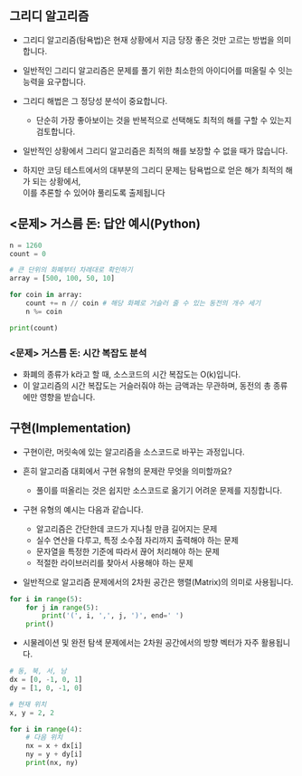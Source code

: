 ## 그리디 알고리즘
- 그리디 알고리즘(탐욕법)은 현재 상황에서 지금 당장 좋은 것만 고르는 방법을 의미합니다.
 
- 일반적인 그리디 알고리즘은 문제를 풀기 위한 최소한의 아이디어를 떠올릴 수 잇는 능력을 요구합니다.

- 그리디 해법은 그 정당성 분석이 중요합니다.
  - 단순히 가장 좋아보이는 것을 반복적으로 선택해도 최적의 해를 구할 수 있는지 검토합니다. 

- 일반적인 상황에서 그리디 알고리즘은 최적의 해를 보장할 수 없을 때가 많습니다.
- 하지만 코딩 테스트에서의 대부분의 그리디 문제는 탐욕법으로 얻은 해가 최적의 해가 되는 상황에서,    
  이를 추론할 수 있어야 풀리도록 출제됩니다

## <문제> 거스름 돈: 답안 예시(Python)
```python
n = 1260
count = 0

# 큰 단위의 화폐부터 차례대로 확인하기
array = [500, 100, 50, 10]

for coin in array:
    count += n // coin # 해당 화폐로 거슬러 줄 수 있는 동전의 개수 세기
    n %= coin

print(count)
```
### <문제> 거스름 돈: 시간 복잡도 분석
- 화폐의 종류가 k라고 할 때, 소스코드의 시간 복잡도는 O(k)입니다.
- 이 알고리즘의 시간 복잡도는 거슬러줘야 하는 금액과는 무관하며, 동전의 총 종류에만 영향을 받습니다.

## 구현(Implementation)
- 구현이란, 머릿속에 있는 알고리즘을 소스코드로 바꾸는 과정입니다.
- 흔히 알고리즘 대회에서 구현 유형의 문제란 무엇을 의미할까요?
    - 풀이를 떠올리는 것은 쉽지만 소스코드로 옮기기 어려운 문제를 지칭합니다.
-  구현 유형의 예시는 다음과 같습니다.
    - 알고리즘은 간단한데 코드가 지나칠 만큼 길어지는 문제
    - 실수 연산을 다루고, 특정 소수점 자리까지 출력해야 하는 문제
    - 문자열을 특정한 기준에 따라서 끊어 처리해야 하는 문제
    - 적절한 라이브러리를 찾아서 사용해야 하는 문제    

- 일반적으로 알고리즘 문제에서의 2차원 공간은 행렬(Matrix)의 의미로 사용됩니다.
```python
for i in range(5):
    for j in range(5):
        print('(', i, ',', j, ')', end=' ')
    print()
```

- 시물레이션 및 완전 탐색 문제에서는 2차원 공간에서의 방향 벡터가 자주 활용됩니다.
```python
# 동, 북, 서, 남
dx = [0, -1, 0, 1]
dy = [1, 0, -1, 0]

# 현재 위치
x, y = 2, 2

for i in range(4):
    # 다음 위치
    nx = x + dx[i]
    ny = y + dy[i]
    print(nx, ny)

```
